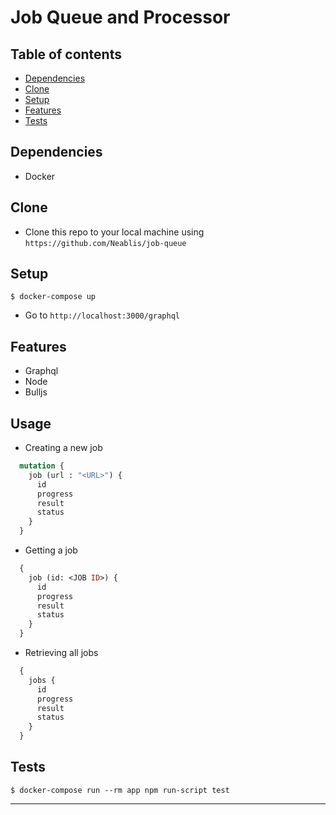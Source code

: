 # Job Queue and Processor

## Table of contents
* [Dependencies](#dependencies)
* [Clone](#clone)
* [Setup](#setup)
* [Features](#features)
* [Tests](#tests)

## Dependencies

- Docker

## Clone

- Clone this repo to your local machine using `https://github.com/Neablis/job-queue`

## Setup

```shell
$ docker-compose up
```

- Go to `http://localhost:3000/graphql`

## Features
- Graphql
- Node
- Bulljs

## Usage
- Creating a new job
```graphql
  mutation {
    job (url : "<URL>") {
      id
      progress
      result
      status
    }
  }
```

- Getting a job
```graphql
  {
    job (id: <JOB ID>) {
      id
      progress
      result
      status
    }
  }
```

- Retrieving all jobs
```graphql
  {
    jobs {
      id
      progress
      result
      status
    }
  }
```

## Tests
```shell
$ docker-compose run --rm app npm run-script test
```

---

